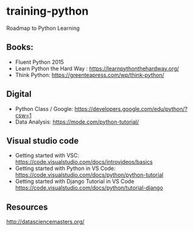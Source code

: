 training-python
=============
Roadmap to Python Learning


## Books: 
* Fluent Python 2015
* Learn Python the Hard Way : https://learnpythonthehardway.org/
* Think Python: https://greenteapress.com/wp/think-python/


## Digital
* Python Class / Google: https://developers.google.com/edu/python/?csw=1
* Data Analysis: https://mode.com/python-tutorial/ 


## Visual studio code
* Getting started with VSC: https://code.visualstudio.com/docs/introvideos/basics
* Getting started with Python in VS Code: https://code.visualstudio.com/docs/python/python-tutorial
* Getting started with Django Tutorial in VS Code https://code.visualstudio.com/docs/python/tutorial-django


## Resources
http://datasciencemasters.org/